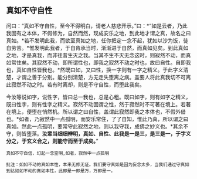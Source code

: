 ##  真如不守自性

问曰：“真如不守自性，至今不得明白，请老人慈悲开示。”曰：*“如是云者，乃此我固有之本体，不假修为，自然而然，现成安乐之地，到此地才谓之真，故名之曰真如。*若不发明此我，而欲至真如之地，任你把定一念不起，犹如以沙为饭，徒自劳苦。*惟发明此我者，于自肯承当时，渐渐进于自然，而真如见矣。到此真如之地，才是真我，而非往昔生灭之我。当其不生不灭无念这时，则寂然不动，而真如常住矣。其寂然不动，即所谓性也，即我之寂然不动之时也，故曰自性。自即我也，真如自性皆我也。*然既曰如，又曰性，换一字则有一字之精义。于此字义清楚，才谓之善于分别。能分别清楚，方无走失堕离之病。盖要人将此真我切不可离此寂然不动之时。若有时离却，则是不守自性，而堕此我矣。

今汝等说如字，说性字，皆曰总一我也，总是心粗。既曰如字，则有如字之精义，既曰性字，则有性字之精义。寂然不动固谓之性，然于寂然时不可著在境上。若著在境上，便堕在悄然机。所以谓之曰自性，盖谓此寂然即我之本体也，不假外借也。*如者，乃寂然中一点孤明，而安乐常住，了了自知，惟此乃真，所以谓之曰真如。然此一点孤明，要常守此寂然之地，则以我守我，成佛之妙义也。*其余不守，则皆堕落。**汝辈当细细辨明，真如、自性、此我是一是三，是三是一，于字义分之，于玄义合之，则能守而至于成矣。**”

```yang
真如不守自信，幻起一念空明,如者，寂然中一点孤明
```

```xu
批注：如如不动的真如本性，本来无修无证。我们要守真如是因为妄念太多，当我们通过守真如到达如如不动的真如本性，此即是一即是万，万即是一。
```
